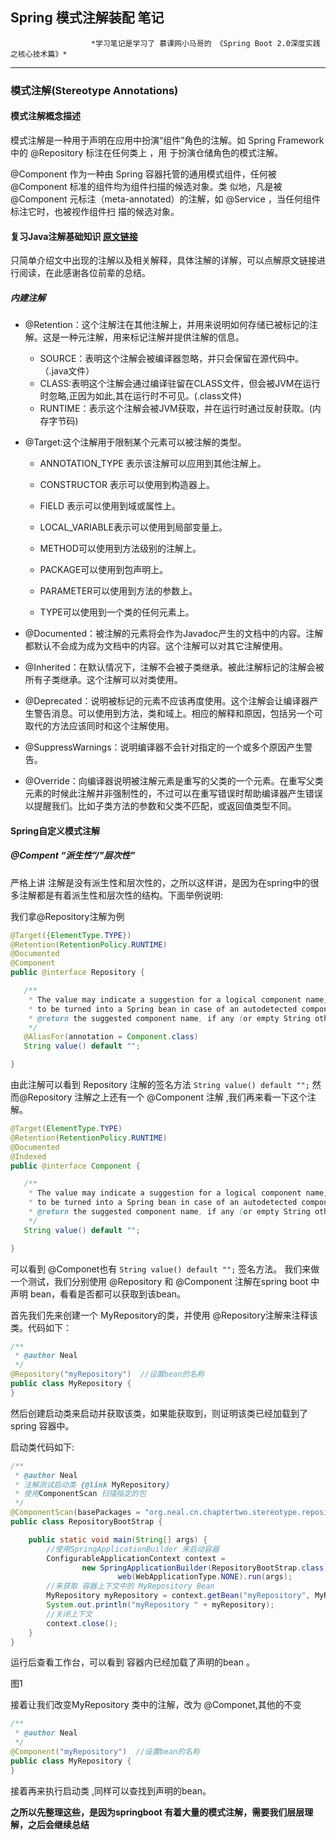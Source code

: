 ## Spring 模式注解装配 笔记

                      *学习笔记是学习了 慕课网小马哥的 《Spring Boot 2.0深度实践之核心技术篇》*

------



### 模式注解(Stereotype Annotations)

#### 模式注解概念描述

模式注解是一种用于声明在应用中扮演“组件”角色的注解。如 Spring Framework 中的 @Repository 标注在任何类上 ，用 于扮演仓储角色的模式注解。

@Component 作为一种由 Spring 容器托管的通用模式组件，任何被 @Component 标准的组件均为组件扫描的候选对象。类 似地，凡是被 @Component 元标注（meta-annotated）的注解，如 @Service ，当任何组件标注它时，也被视作组件扫 描的候选对象。



#### 复习Java注解基础知识   [原文链接](http://www.importnew.com/14227.html)

只简单介绍文中出现的注解以及相关解释，具体注解的详解，可以点解原文链接进行阅读，在此感谢各位前辈的总结。

##### 内建注解

- @Retention：这个注解注在其他注解上，并用来说明如何存储已被标记的注解。这是一种元注解，用来标记注解并提供注解的信息。

  - SOURCE：表明这个注解会被编译器忽略，并只会保留在源代码中。（.java文件）
  - CLASS:表明这个注解会通过编译驻留在CLASS文件，但会被JVM在运行时忽略,正因为如此,其在运行时不可见。(.class文件)
  - RUNTIME：表示这个注解会被JVM获取，并在运行时通过反射获取。(内存字节码)
- @Target:这个注解用于限制某个元素可以被注解的类型。

  - ANNOTATION_TYPE 表示该注解可以应用到其他注解上。

  - CONSTRUCTOR 表示可以使用到构造器上。

  - FIELD 表示可以使用到域或属性上。

  - LOCAL_VARIABLE表示可以使用到局部变量上。

  - METHOD可以使用到方法级别的注解上。

  - PACKAGE可以使用到包声明上。

  - PARAMETER可以使用到方法的参数上。

  - TYPE可以使用到一个类的任何元素上。
- @Documented：被注解的元素将会作为Javadoc产生的文档中的内容。注解都默认不会成为成为文档中的内容。这个注解可以对其它注解使用。
- @Inherited：在默认情况下，注解不会被子类继承。被此注解标记的注解会被所有子类继承。这个注解可以对类使用。
- @Deprecated：说明被标记的元素不应该再度使用。这个注解会让编译器产生警告消息。可以使用到方法，类和域上。相应的解释和原因，包括另一个可取代的方法应该同时和这个注解使用。
- @SuppressWarnings：说明编译器不会针对指定的一个或多个原因产生警告。
- @Override：向编译器说明被注解元素是重写的父类的一个元素。在重写父类元素的时候此注解并非强制性的，不过可以在重写错误时帮助编译器产生错误以提醒我们。比如子类方法的参数和父类不匹配，或返回值类型不同。



#### Spring自定义模式注解

##### @Compent  “派生性”/"层次性"  

  严格上讲 注解是没有派生性和层次性的，之所以这样讲，是因为在spring中的很多注解都是有着派生性和层次性的结构。下面举例说明:

我们拿@Repository注解为例

```java
@Target({ElementType.TYPE})
@Retention(RetentionPolicy.RUNTIME)
@Documented
@Component
public @interface Repository {

   /**
    * The value may indicate a suggestion for a logical component name,
    * to be turned into a Spring bean in case of an autodetected component.
    * @return the suggested component name, if any (or empty String otherwise)
    */
   @AliasFor(annotation = Component.class)
   String value() default "";

}
```



由此注解可以看到 Repository 注解的签名方法 `String value() default "";`  然而@Repository 注解之上还有一个 @Component 注解 ,我们再来看一下这个注解。

```java
@Target(ElementType.TYPE)
@Retention(RetentionPolicy.RUNTIME)
@Documented
@Indexed
public @interface Component {

   /**
    * The value may indicate a suggestion for a logical component name,
    * to be turned into a Spring bean in case of an autodetected component.
    * @return the suggested component name, if any (or empty String otherwise)
    */
   String value() default "";

}
```

可以看到 @Componet也有 `String value() default "";`  签名方法。 我们来做一个测试，我们分别使用 @Repository 和 @Component 注解在spring boot 中声明 bean，看看是否都可以获取到该bean。



首先我们先来创建一个 MyRepository的类，并使用 @Repository注解来注释该类。代码如下：

```java
/**
 * @author Neal
 */
@Repository("myRepository")  //设置bean的名称
public class MyRepository {
}
```

然后创建启动类来启动并获取该类，如果能获取到，则证明该类已经加载到了spring 容器中。

启动类代码如下:

```java
/**
 * @author Neal
 * 注解测试启动类 {@link MyRepository}
 * 使用ComponentScan 扫描指定的包
 */
@ComponentScan(basePackages = "org.neal.cn.chaptertwo.stereotype.repository")
public class RepositoryBootStrap {

    public static void main(String[] args) {
        //使用SpringApplicationBuilder 来启动容器
        ConfigurableApplicationContext context =
                new SpringApplicationBuilder(RepositoryBootStrap.class).
                        web(WebApplicationType.NONE).run(args);
        //来获取 容器上下文中的 MyRepository Bean 
        MyRepository myRepository = context.getBean("myRepository", MyRepository.class);
        System.out.println("myRepository " + myRepository);
        //关闭上下文
        context.close();
    }
}
```

运行后查看工作台，可以看到 容器内已经加载了声明的bean 。



图1 





接着让我们改变MyRepository 类中的注解，改为 @Componet,其他的不变 

```java
/**
 * @author Neal
 */
@Component("myRepository")  //设置bean的名称
public class MyRepository {
}
```

接着再来执行启动类 ,同样可以查找到声明的bean。 



**之所以先整理这些，是因为springboot 有着大量的模式注解，需要我们层层理解，之后会继续总结**



